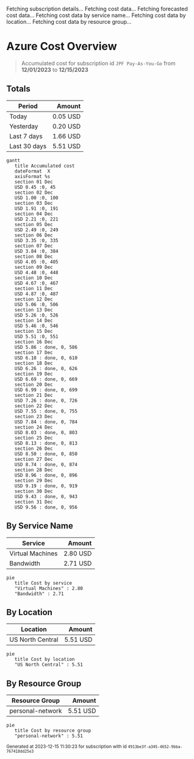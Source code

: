 Fetching subscription details...
Fetching cost data...
Fetching forecasted cost data...
Fetching cost data by service name...
Fetching cost data by location...
Fetching cost data by resource group...
# Azure Cost Overview

> Accumulated cost for subscription id `JPF Pay-As-You-Go` from **12/01/2023** to **12/15/2023**

## Totals

|Period|Amount|
|---|---:|
|Today|0.05 USD|
|Yesterday|0.20 USD|
|Last 7 days|1.66 USD|
|Last 30 days|5.51 USD|

```mermaid
gantt
   title Accumulated cost
   dateFormat  X
   axisFormat %s
   section 01 Dec
   USD 0.45 :0, 45
   section 02 Dec
   USD 1.00 :0, 100
   section 03 Dec
   USD 1.91 :0, 191
   section 04 Dec
   USD 2.21 :0, 221
   section 05 Dec
   USD 2.49 :0, 249
   section 06 Dec
   USD 3.35 :0, 335
   section 07 Dec
   USD 3.84 :0, 384
   section 08 Dec
   USD 4.05 :0, 405
   section 09 Dec
   USD 4.48 :0, 448
   section 10 Dec
   USD 4.67 :0, 467
   section 11 Dec
   USD 4.87 :0, 487
   section 12 Dec
   USD 5.06 :0, 506
   section 13 Dec
   USD 5.26 :0, 526
   section 14 Dec
   USD 5.46 :0, 546
   section 15 Dec
   USD 5.51 :0, 551
   section 16 Dec
   USD 5.86 : done, 0, 586
   section 17 Dec
   USD 6.10 : done, 0, 610
   section 18 Dec
   USD 6.26 : done, 0, 626
   section 19 Dec
   USD 6.69 : done, 0, 669
   section 20 Dec
   USD 6.99 : done, 0, 699
   section 21 Dec
   USD 7.26 : done, 0, 726
   section 22 Dec
   USD 7.55 : done, 0, 755
   section 23 Dec
   USD 7.84 : done, 0, 784
   section 24 Dec
   USD 8.03 : done, 0, 803
   section 25 Dec
   USD 8.13 : done, 0, 813
   section 26 Dec
   USD 8.50 : done, 0, 850
   section 27 Dec
   USD 8.74 : done, 0, 874
   section 28 Dec
   USD 8.96 : done, 0, 896
   section 29 Dec
   USD 9.19 : done, 0, 919
   section 30 Dec
   USD 9.43 : done, 0, 943
   section 31 Dec
   USD 9.56 : done, 0, 956
```

## By Service Name

|Service|Amount|
|---|---:|
|Virtual Machines|2.80 USD|
|Bandwidth|2.71 USD|

```mermaid
pie
   title Cost by service
   "Virtual Machines" : 2.80
   "Bandwidth" : 2.71
```

## By Location

|Location|Amount|
|---|---:|
|US North Central|5.51 USD|

```mermaid
pie
   title Cost by location
   "US North Central" : 5.51
```

## By Resource Group

|Resource Group|Amount|
|---|---:|
|personal-network|5.51 USD|

```mermaid
pie
   title Cost by resource group
   "personal-network" : 5.51
```

<sup>Generated at 2023-12-15 11:30:23 for subscription with id `4913be3f-a345-4652-9bba-767418dd25e3`</sup>

